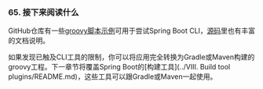 ### 65. 接下来阅读什么
GitHub仓库有一些[groovy脚本示例](https://github.com/spring-projects/spring-boot/tree/v2.0.0.M5/spring-boot-cli/samples)可用于尝试Spring Boot CLI，[源码](https://github.com/spring-projects/spring-boot/tree/v2.0.0.M5/spring-boot-cli/src/main/java/org/springframework/boot/cli)里也有丰富的文档说明。

如果发现已触及CLI工具的限制，你可以将应用完全转换为Gradle或Maven构建的groovy工程。下一章节将覆盖Spring Boot的[构建工具](../VIII. Build tool plugins/README.md)，这些工具可以跟Gradle或Maven一起使用。
